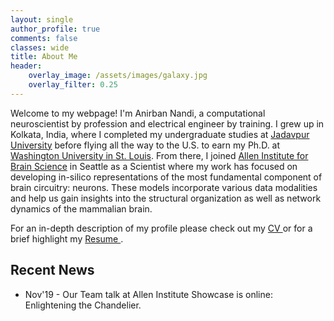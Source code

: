 ```yaml
---
layout: single
author_profile: true
comments: false
classes: wide
title: About Me
header:
    overlay_image: /assets/images/galaxy.jpg
    overlay_filter: 0.25
---
```


Welcome to my webpage! I'm Anirban Nandi, a computational neuroscientist by profession and electrical engineer by training. I grew up in Kolkata, India, where I completed my <!---
schooling : [Ramkrishna Mission Narendrapur](https://www.rkmvnarendrapur.org/),
--> undergraduate studies at [Jadavpur University](http://www.jaduniv.edu.in/) before flying all the way to the U.S. to earn my Ph.D. at [Washington University in St. Louis](https://wustl.edu/). From there, I joined [Allen Institute for Brain Science](https://alleninstitute.org/) in Seattle as a Scientist where my work has focused on developing in-silico representations of the most fundamental component of brain circuitry: neurons. These models incorporate various data modalities and help us gain insights into the structural organization as well as network dynamics of the mammalian brain. 

For an in-depth description of my profile please check out my [CV <i class="far fa-file-pdf" style="color:red;"></i>](/assets/pdfs/Anirban_Nandi_CV.pdf)  or for a brief highlight my [Resume <i class="far fa-file-pdf" style="color:red;"></i>](/assets/pdfs/Anirban_Nandi_Resume.pdf).

## Recent News

* Nov'19 - Our Team talk at Allen Institute Showcase is online: Enlightening the Chandelier. <a href="https://youtu.be/9Zwd_y_NP8o"><i class="fab fa-youtube" style="color:red;"></i></a>

